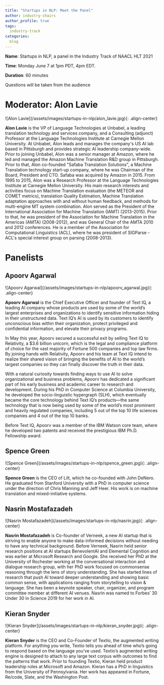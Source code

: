 ```yaml
---
title: "Startups in NLP: Meet the Panel"
author: industry-chairs
author_profile: true
tags:
  industry-track
categories:
  blog
---
```


**Name**: Startups in NLP, a panel in the Industry Track of NAACL HLT 2021


**Time**:  Monday June 7 at 1pm PDT, 4pm EDT.

**Duration**: 60 minutes

Questions will be taken from the audience

<h1> Moderator: Alon Lavie </h1>
![Alon Lavie](/assets/images/startups-in-nlp/alon_lavie.jpg){: .align-center}

**Alon Lavie** is the VP of Language Technologies at Unbabel, a leading translation technology and services company, and a Consulting (adjunct) Professor at the Language Technologies Institute at Carnegie Mellon University.  At Unbabel, Alon leads and manages the company's US AI lab based in Pittsburgh and provides strategic AI leadership company-wide.  Prior to joining Unbabel, Alon was a senior manager at Amazon, where he led and managed the Amazon Machine Translation R&D group in Pittsburgh.  Prior to that, Alon co-founded  "Safaba Translation Solutions", a Machine Translation technology start-up company, where he was Chairman of the Board, President and CTO.  Safaba was acquired by Amazon in 2015.  From 1995 to 2015, Alon was a Research Professor at the Language Technologies Institute at Carnegie Mellon University.  His main research interests and activities focus on Machine Translation evaluation (the METEOR and COMET metrics), translation Quality Estimation, Machine Translation adaptation approaches with and without human feedback,  and methods for multi-engine MT system combination.  Alon served as the President of the International Association for Machine Translation (IAMT) (2013-2015). Prior to that, he was president of the Association for Machine Translation in the Americas (AMTA) (2008-2012), and was General Chair of the AMTA 2010 and 2012 conferences. He is a member of the Association for Computational Linguistics (ACL), where he was president of SIGParse - ACL's special interest group on parsing (2008-2013).

<h1> Panelists </h1>

<h2> Apoorv Agarwal </h2>
![Apoorv Agarwal](/assets/images/startups-in-nlp/apoorv_agarwal.jpg){: .align-center}

**Apoorv Agarwal** is the Chief Executive Officer and founder of Text IQ, a leading AI company whose products are used by some of the world’s largest enterprises and organizations to identify sensitive information hiding in their unstructured data. Text IQ’s AI is used by its customers to identify unconscious bias within their organization, protect privileged and confidential information, and elevate their privacy programs.

In May this year, Apoorv secured a successful exit by selling Text IQ to Relativity, a $3.6 billion unicorn, which is the legal and compliance platform of choice for the vast majority of Fortune 500 companies and top law firms. By joining hands with Relativity, Apoorv and his team at Text IQ intend to realize their shared vision of bringing the benefits of AI to the world’s largest companies so they can finally discover the truth in their data.

With a natural curiosity towards finding ways to use AI to solve organizational and business problems, Apoorv has dedicated a significant part of his early business and academic career to research and development. During his PhD in Computer Science at Columbia University, he developed the socio-linguistic hypergraph (SLH), which eventually became the core technology behind Text IQ’s products—the same technology that is now being used by some of the world’s most prominent and heavily regulated companies, including 5 out of the top 10 life sciences companies and 4 out of the top 10 banks.

Before Text IQ, Apoorv was a member of the IBM Watson core team, where he developed two patents and received the prestigious IBM Ph.D. Fellowship award.

<h2> Spence Green </h2>
![Spence Green](/assets/images/startups-in-nlp/spence_green.jpg){: .align-center}

**Spence Green** is the CEO of Lilt, which he co-founded with John DeNero. He graduated from Stanford University with a PhD in computer science under the direction of Chris Manning and Jeff Heer. His work is on machine translation and mixed-initiative systems.

<h2>Nasrin Mostafazadeh</h2>
![Nasrin Mostafazadeh](/assets/images/startups-in-nlp/nasrin.jpg){: .align-center}

**Nasrin Mostafazadeh** is Co-founder of Verneek, a new AI startup that is striving to enable anyone to make data-informed decisions without needing to have any technical background. Before Verneek, Nasrin held senior research positions at AI startups BenevolentAI and Elemental Cognition and was earlier at Microsoft Research and Google. She received her PhD at the University of Rochester working at the conversational interaction and dialogue research group, with her PhD work focused on commonsense reasoning through the lens of story understanding. She has started lines of research that push AI toward deeper understanding and showing basic common sense, with applications ranging from storytelling to vision & language. She has been a keynote speaker, chair, organizer, and program committee member at different AI venues. Nasrin was named to Forbes’ 30 Under 30 in Science 2019 for her work in AI.

<h2>Kieran Snyder</h2>
![Kieran Snyder](/assets/images/startups-in-nlp/kieran_snyder.jpg){: .align-center}

**Kieran Snyder** is the CEO and Co-Founder of Textio, the augmented writing platform. For anything you write, Textio tells you ahead of time who’s going to respond based on the language you’ve used. Textio’s augmented writing engine is designed to attach to any large text corpus with outcomes to find the patterns that work. Prior to founding Textio, Kieran held product leadership roles at Microsoft and Amazon. Kieran has a PhD in linguistics from the University of Pennsylvania. Her work has appeared in Fortune, Re/code, Slate, and the Washington Post.
